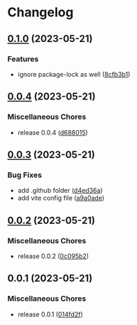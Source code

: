# Changelog

## [0.1.0](https://github.com/santimirandarp/generator-mistery/compare/v0.0.4...v0.1.0) (2023-05-21)


### Features

* ignore package-lock as well ([8cfb3b1](https://github.com/santimirandarp/generator-mistery/commit/8cfb3b115b5e99c91d0aeefef0327680536608c7))

## [0.0.4](https://github.com/santimirandarp/generator-mistery/compare/v0.0.3...v0.0.4) (2023-05-21)


### Miscellaneous Chores

* release 0.0.4 ([d688015](https://github.com/santimirandarp/generator-mistery/commit/d6880159735126b6f4fd93b9c791e99fecca25af))

## [0.0.3](https://github.com/santimirandarp/generator-simple/compare/v0.0.2...v0.0.3) (2023-05-21)


### Bug Fixes

* add .github folder ([d4ed36a](https://github.com/santimirandarp/generator-simple/commit/d4ed36a524ebe3ade1eb017800a1782b1cb1a144))
* add vite config file ([a9a0ade](https://github.com/santimirandarp/generator-simple/commit/a9a0adedea2ae1f390fab033e9cf4f7bf917a0e3))

## [0.0.2](https://github.com/santimirandarp/generator-simple/compare/v0.0.1...v0.0.2) (2023-05-21)


### Miscellaneous Chores

* release 0.0.2 ([0c095b2](https://github.com/santimirandarp/generator-simple/commit/0c095b2a44c1e4757adea39ae09170b1b07113d7))

## 0.0.1 (2023-05-21)


### Miscellaneous Chores

* release 0.0.1 ([014fd2f](https://github.com/santimirandarp/generator-simple/commit/014fd2f40f17ca4f7bba879f1f7483f76ca022ab))
